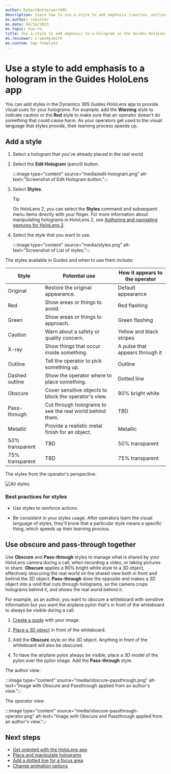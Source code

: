 ```yaml
---
author: RobertButterworthMS
description: Learn how to use a style to add emphasis (caution, outline, obscure) to a hologram in the Dynamics 365 Guides HoloLens app
ms.author: robutter
ms.date: 04/14/2023
ms.topic: how-to
title: Use a style to add emphasis to a hologram in the Guides HoloLens app
ms.reviewer: v-wendysmith
ms.custom: bap-template
---
```


# Use a style to add emphasis to a hologram in the Guides HoloLens app

You can add styles in the Dynamics 365 Guides HoloLens app to provide visual cues for your holograms. For example, add the **Warning** style to indicate caution or the **Red** style to make sure that an operator doesn't do something that could cause harm. As your operators get used to the visual language that styles provide, their learning process speeds up.

## Add a style

1. Select a hologram that you've already placed in the real world.

1. Select the **Edit Hologram** (pencil) button.

   :::image type="content" source="media/edit-hologram.png" alt-text="Screenshot of Edit Hologram button.":::

1. Select **Styles**.

    > [!TIP]
    > On HoloLens 2, you can select the **Styles** command and subsequent menu items directly with your finger. For more information about manipulating holograms in HoloLens 2, see [Authoring and navigating gestures for HoloLens 2](authoring-gestures-HL2.md).

1. Select the style that you want to use.

   :::image type="content" source="media/styles.png" alt-text="Screenshot of List of styles.":::

The styles available in Guides and when to use them include:

| Style | Potential use | How it appears to the operator |
|---|---|---|
| Original | Restore the original appearance. | Default appearance |
| Red | Show areas or things to avoid. | Red flashing |
| Green | Show areas or things to approach. | Green flashing |
| Caution | Warn about a safety or quality concern. | Yellow and black stripes |
| X-ray | Show things that occur inside something. | A pulse that appears through it |
| Outline | Tell the operator to pick something up. | Outline |
| Dashed outline | Show the operator where to place something. | Dotted line |
| Obscure | Cover sensitive objects to block the operator's view. | 90% bright white |
| Pass-through | Cut through holograms to see the real world behind them. | TBD |
| Metallic | Provide a realistic metal finish for an object. | Metallic |
| 50% transparent | TBD | 50% transparent |
| 75% transparent | TBD | 75% transparent |

The styles from the operator's perspective:

![All styles.](media/all-styles.PNG "All styles")

### Best practices for styles

- Use styles to reinforce actions.

- Be consistent in your styles usage. After operators learn the visual language of styles, they'll know that a particular style means a specific thing, which speeds up their learning process.

## Use obscure and pass-through together

Use **Obscure** and **Pass-through** styles to manage what is shared by your HoloLens camera during a call, when recording a video, or taking pictures to share. **Obscure** applies a 90% bright white style to a 3D object, effectively obscuring the real world on the shared view both in front and behind the 3D object. **Pass-through** does the opposite and makes a 3D object into a void that cuts through holograms, so the camera crops holograms behind it, and shows the real world behind it.

For example, as an author, you want to obscure a whiteboard with sensitive information but you want the airplane pylon that's in front of the whiteboard to always be visible during a call.

1. [Create a guide](create-guide.md) with your image.

1. [Place a 3D object](pc-app-add-3D-model.md) in front of the whiteboard.

1. Add the **Obscure** style on the 3D object. Anything in front of the whiteboard will also be obscured.

1. To have the airplane pylon always be visible, place a 3D model of the pylon over the pylon image. Add the **Pass-through** style.

The author view:

   :::image type="content" source="media/obscure-passthrough.png" alt-text="Image with Obscure and Passthrough applied from an author's view.":::

The operator view:

   :::image type="content" source="media/obscure-passthrough-operator.png" alt-text="Image with Obscure and Passthrough applied from an author's view.":::

## Next steps

- [Get oriented with the HoloLens app](hololens-app-orientation.md)
- [Place and manipulate holograms](hololens-app-place-holograms.md)
- [Add a dotted line for a focus area](hololens-app-dotted-line.md)
- [Change animation options](hololens-app-animations.md)
